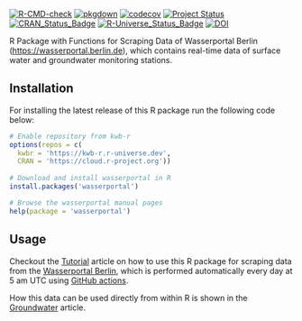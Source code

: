 [![R-CMD-check](https://github.com/KWB-R/wasserportal/workflows/R-CMD-check/badge.svg)](https://github.com/KWB-R/wasserportal/actions?query=workflow%3AR-CMD-check)
[![pkgdown](https://github.com/KWB-R/wasserportal/workflows/pkgdown/badge.svg)](https://github.com/KWB-R/wasserportal/actions?query=workflow%3Apkgdown)
[![codecov](https://codecov.io/github/KWB-R/wasserportal/branch/main/graphs/badge.svg)](https://codecov.io/github/KWB-R/wasserportal)
[![Project Status](https://img.shields.io/badge/lifecycle-experimental-orange.svg)](https://www.tidyverse.org/lifecycle/#experimental)
[![CRAN_Status_Badge](https://www.r-pkg.org/badges/version/wasserportal)]()
[![R-Universe_Status_Badge](https://kwb-r.r-universe.dev/badges/wasserportal)](https://kwb-r.r-universe.dev/)
[![DOI](https://zenodo.org/badge/doi/10.5281/zenodo.6602574.svg)](https://doi.org/10.5281/zenodo.6602574)

R Package with Functions for Scraping Data of
Wasserportal Berlin (https://wasserportal.berlin.de), which contains
real-time data of surface water and groundwater monitoring stations.

## Installation

For installing the latest release of this R package run the following code below:

```r
# Enable repository from kwb-r
options(repos = c(
  kwbr = 'https://kwb-r.r-universe.dev',
  CRAN = 'https://cloud.r-project.org'))
  
# Download and install wasserportal in R
install.packages('wasserportal')

# Browse the wasserportal manual pages
help(package = 'wasserportal')
```
## Usage 

Checkout the [Tutorial](articles/tutorial.html) article on how to use this R package
for scraping data from the [Wasserportal Berlin](https://wasserportal.berlin.de), 
which is performed automatically every day at 5 am UTC using [GitHub actions](https://github.com/KWB-R/wasserportal/actions/workflows/pkgdown.yaml).

How this data can be used directly from within R is shown in the [Groundwater](articles/groundwater.html) article.





